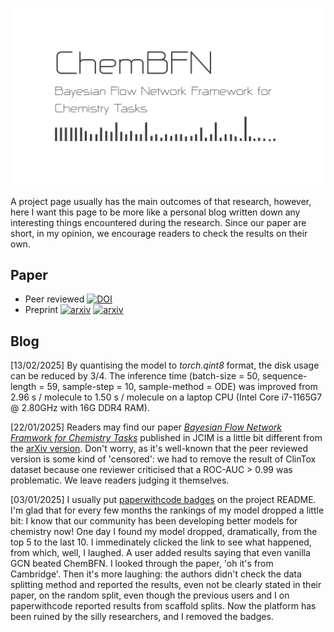 <p align="center">
<img src="image/social_preview.png" alt="social preview" width="650" height="auto">
</p>

A project page usually has the main outcomes of that research, however, here I want this page to be more like a personal blog written down any interesting things encountered during the research. Since our paper are short, in my opinion, we encourage readers to check the results on their own.

## Paper

* Peer reviewed [![DOI](https://zenodo.org/badge/DOI/10.1021/acs.jcim.4c01792.svg)](https://doi.org/10.1021/acs.jcim.4c01792)
* Preprint [![arxiv](https://img.shields.io/badge/arXiv-2407.20294-red)](https://arxiv.org/abs/2407.20294)
[![arxiv](https://img.shields.io/badge/arXiv-2412.11439-red)](https://arxiv.org/abs/2412.11439)

## Blog

[13/02/2025] By quantising the model to *torch.qint8* format, the disk usage can be reduced by 3/4. The inference time (batch-size = 50, sequence-length = 59, sample-step = 10, sample-method = ODE) was improved from 2.96 s / molecule to 1.50 s / molecule on a laptop CPU (Intel Core i7-1165G7 @ 2.80GHz with 16G DDR4 RAM).

[22/01/2025] Readers may find our paper [*Bayesian Flow Network Framwork for Chemistry Tasks*](https://pubs.acs.org/doi/10.1021/acs.jcim.4c01792) published in JCIM is a little bit different from the [arXiv version](https://arxiv.org/abs/2407.20294). Don't worry, as it's well-known that the peer reviewed version is some kind of 'censored': we had to remove the result of ClinTox dataset because one reviewer criticised that a ROC-AUC > 0.99 was problematic. We leave readers judging it themselves.

[03/01/2025] I usually put [paperwithcode badges](https://paperswithcode.com/paper/a-bayesian-flow-network-framework-for) on the project README. I'm glad that for every few months the rankings of my model dropped a little bit: I know that our community has been developing better models for chemistry now! One day I found my model dropped, dramatically, from the top 5 to the last 10. I immedinately clicked the link to see what happened, from which, well, I laughed. A user added results saying that even vanilla GCN beated ChemBFN. I looked through the paper, 'oh it's from Cambridge'. Then it's more laughing: the authors didn't check the data splitting method and reported the results, even not be clearly stated in their paper, on the random split, even though the previous users and I on paperwithcode reported results from scaffold splits. Now the platform has been ruined by the silly researchers, and I removed the badges.
